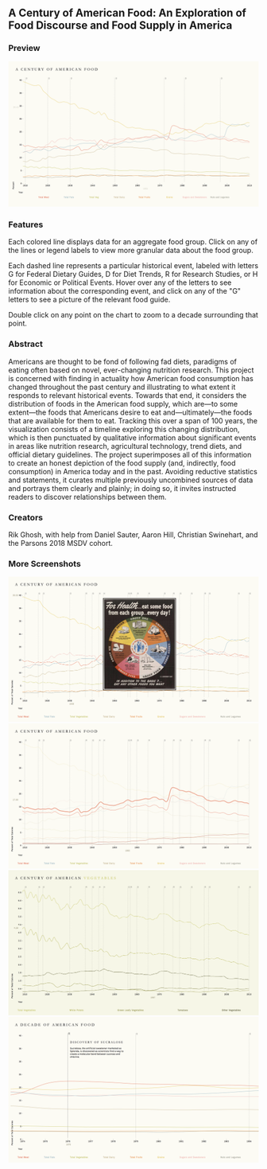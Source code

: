  ## A Century of American Food: An Exploration of Food Discourse and Food Supply in America
 
 ### Preview

 [![screenshot](preview.png)](http://rikghosh.github.io/thesis)
 
 ### Features

Each colored line displays data for an aggregate food group.  Click on any of the lines or legend labels to view more granular data about the food group.

Each dashed line represents a particular historical event, labeled with letters G for Federal Dietary Guides, D for Diet Trends, R for Research Studies, or H for Economic or Political Events. Hover over any of the letters to see information about the corresponding event, and click on any of the "G" letters to see a picture of the relevant food guide. 

Double click on any point on the chart to zoom to a decade surrounding that point.

 
 
 ### Abstract
 
Americans are thought to be fond of following fad diets, paradigms of eating often based on novel, ever-changing nutrition research. This project is concerned with finding in actuality how American food consumption has changed throughout the past century and illustrating to what extent it responds to relevant historical events. Towards that end, it considers the distribution of foods in the American food supply, which are—to some extent—the foods that Americans desire to eat and—ultimately—the foods that are available for them to eat. 
Tracking this over a span of 100 years, the visualization consists of a timeline exploring this changing distribution, which is then punctuated by qualitative information about significant events in areas like nutrition research, agricultural technology, trend diets, and official dietary guidelines. The project superimposes all of this information to create an honest depiction of the food supply (and, indirectly, food consumption) in America today and in the past. Avoiding reductive statistics and statements, it curates multiple previously uncombined sources of data and portrays them clearly and plainly; in doing so, it invites instructed readers to discover relationships between them. 

### Creators

Rik Ghosh, with help from Daniel Sauter, Aaron Hill, Christian Swinehart, and the Parsons 2018 MSDV cohort.

### More Screenshots
![screenshot](1.png)
![screenshot](2.png)
![screenshot](3.png)
![screenshot](4.png)
